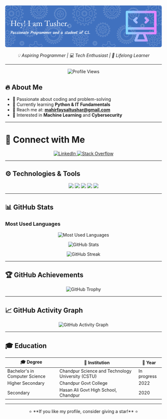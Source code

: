 ![Header](./github-header-image%20(2).png)

<p align="center">
  <em>💡 Aspiring Programmer | 💻 Tech Enthusiast | 🚀 Lifelong Learner</em>
</p>

---
<p align="center">
  <img src="https://komarev.com/ghpvc/?username=m-f-tushar&label=Profile%20views&color=ff69b4&style=for-the-badge&rounded=true" alt="Profile Views" />
</p>

## 🔥 About Me
- 🎯 Passionate about coding and problem-solving
- 🌱 Currently learning **Python & IT Fundamentals**
- 📧 Reach me at: **mahirfaysaltushar@gmail.com**
- 🎁 Interested in **Machine Learning** and **Cybersecurity**

---

# 🚀 Connect with Me
<p align="center">
  <a href="your-linkedin-url" target="_blank">
    <img src="https://img.shields.io/badge/LinkedIn-%230A66C2?style=for-the-badge&logo=linkedin&logoColor=white&labelColor=gradient&logoWidth=20&logoRounded=true" alt="LinkedIn" />
  </a>
  <a href="your-stackoverflow-url" target="_blank">
    <img src="https://img.shields.io/badge/Stack%20Overflow-%23F58025?style=for-the-badge&logo=stackoverflow&logoColor=white&labelColor=gradient&logoWidth=20&logoRounded=true" alt="Stack Overflow" />
  </a>
</p>

---

## ⚙️ Technologies & Tools
<p align="center">
  <img src="https://img.shields.io/badge/C-%2300599C?style=for-the-badge&logo=c&logoColor=white&labelColor=gradient&logoRounded=true" />
  <img src="https://img.shields.io/badge/CSS3-%231572B6?style=for-the-badge&logo=css3&logoColor=white&labelColor=gradient&logoRounded=true" />
  <img src="https://img.shields.io/badge/HTML5-%23E34F26?style=for-the-badge&logo=html5&logoColor=white&labelColor=gradient&logoRounded=true" />
  <img src="https://img.shields.io/badge/Python-%233776AB?style=for-the-badge&logo=python&logoColor=white&labelColor=gradient&logoRounded=true" />
  <img src="https://img.shields.io/badge/TeX-%23008080?style=for-the-badge&logo=latex&logoColor=white&labelColor=gradient&logoRounded=true" />
</p>

---

## 📊 GitHub Stats
### Most Used Languages
<p align="center">
  <img src="https://github-readme-stats.vercel.app/api/top-langs/?username=m-f-tushar&layout=compact&theme=radical&border_radius=15" alt="Most Used Languages" />
</p>

<p align="center">
  <img src="https://github-readme-stats.vercel.app/api?username=m-f-tushar&show_icons=true&theme=radical&border_radius=15" alt="GitHub Stats" />
</p>
<p align="center">
  <img src="https://github-readme-streak-stats.herokuapp.com/?user=m-f-tushar&theme=radical&border_radius=15" alt="GitHub Streak" />
</p>

---

## 🏆 GitHub Achievements
<p align="center">
  <img src="https://github-profile-trophy.vercel.app/?username=m-f-tushar&theme=onedark&margin-w=20&border_radius=15" alt="GitHub Trophy" />
</p>

---

## 📈 GitHub Activity Graph
<p align="center">
  <img src="https://github-readme-activity-graph.vercel.app/graph?username=m-f-tushar&theme=github-dark&border_radius=15" alt="GitHub Activity Graph" />
</p>

---

## 🎓 Education
| 🎓 Degree | 🏫 Institution | 📅 Year |
|-----------|---------------------------------|--------------|
| Bachelor's in Computer Science | Chandpur Science and Technology University (CSTU) | In progress |
| Higher Secondary | Chandpur Govt College | 2022 |
| Secondary | Hasan Ali Govt High School, Chandpur | 2020 |

---

<p align="center">
  ⭐ **If you like my profile, consider giving a star!** ⭐
</p>
